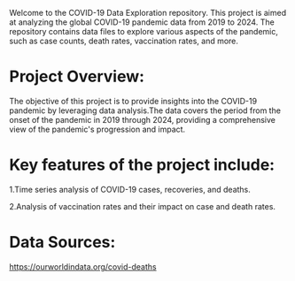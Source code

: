 Welcome to the COVID-19 Data Exploration repository. This project is aimed at analyzing the global COVID-19 pandemic data from 2019 to 2024. The repository contains data files to explore various aspects of the pandemic, such as case counts, death rates, vaccination rates, and more.

# Project Overview:
The objective of this project is to provide insights into the COVID-19 pandemic by leveraging data analysis.The data covers the period from the onset of the pandemic in 2019 through 2024, providing a comprehensive view of the pandemic's progression and impact.


# Key features of the project include:
1.Time series analysis of COVID-19 cases, recoveries, and deaths.

2.Analysis of vaccination rates and their impact on case and death rates.

# Data Sources:
https://ourworldindata.org/covid-deaths
